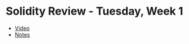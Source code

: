 # Solidity Review - Tuesday, Week 1

- [Video](https://youtu.be/wr3bfqJygNI?list=PLfEHHr3qexv_4Q4n8rDdQ9_-UN_KGHVK4)
- [Notes](https://solidity.bootcampnotes.xyz/lesson2.html#/)

